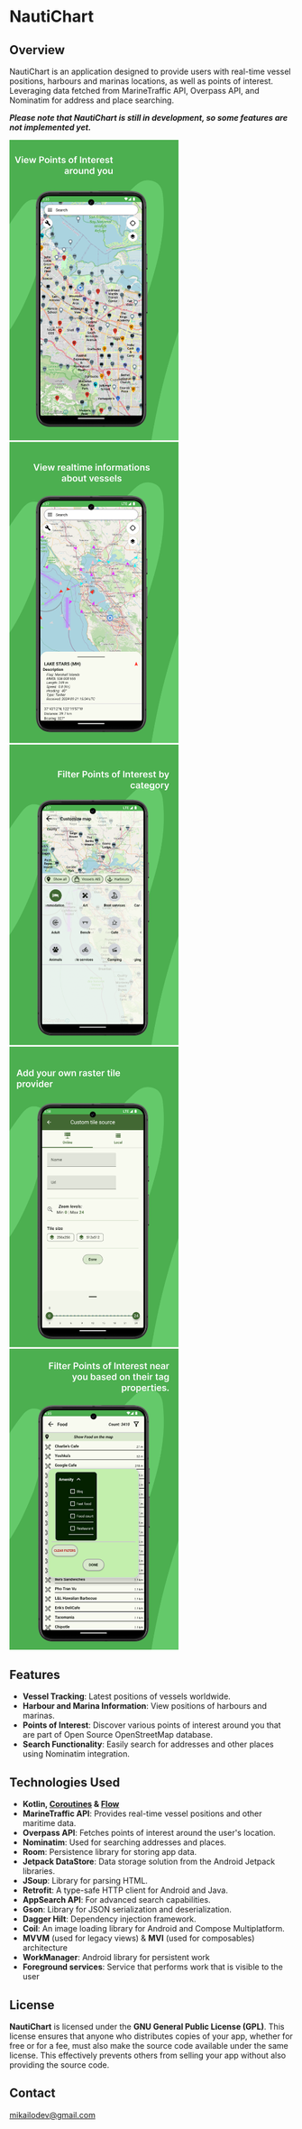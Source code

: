 
# NautiChart

## Overview
NautiChart is an application designed to provide users with real-time vessel positions, harbours and marinas locations, as well as points of interest. Leveraging data fetched from MarineTraffic API, Overpass API, and Nominatim for address and place searching.

**_Please note that NautiChart is still in development, so some features are not implemented yet._**

<img src="screenshots/preview_1.png" alt="Example Image" width="300"/> <img src="screenshots/preview_2.png" alt="Example Image" width="300"/> <img src="screenshots/preview_3.png" alt="Example Image" width="300"/> <img src="screenshots/preview_4.png" alt="Example Image" width="300"/> <img src="screenshots/preview_5.png" alt="Example Image" width="300"/>

## Features
- **Vessel Tracking**: Latest positions of vessels worldwide.
- **Harbour and Marina Information**: View positions of harbours and marinas.
- **Points of Interest**: Discover various points of interest around you that are part of Open Source OpenStreetMap database.
- **Search Functionality**: Easily search for addresses and other places using Nominatim integration.

## Technologies Used
- **Kotlin, [Coroutines](https://developer.android.com/kotlin/coroutines) & [Flow](https://developer.android.com/kotlin/flow)**
- **MarineTraffic API**: Provides real-time vessel positions and other maritime data.
- **Overpass API**: Fetches points of interest around the user's location.
- **Nominatim**: Used for searching addresses and places.
- **Room**: Persistence library for storing app data.
- **Jetpack DataStore**: Data storage solution from the Android Jetpack libraries.
- **JSoup**: Library for parsing HTML.
- **Retrofit**: A type-safe HTTP client for Android and Java.
- **AppSearch API**: For advanced search capabilities.
- **Gson**: Library for JSON serialization and deserialization.
- **Dagger Hilt**: Dependency injection framework.
- **Coil**: An image loading library for Android and Compose Multiplatform.
- **MVVM** (used for legacy views) & **MVI** (used for composables) architecture
- **WorkManager**: Android library for persistent work
- **Foreground services**: Service that performs work that is visible to the user

## License
**NautiChart** is licensed under the **GNU General Public License (GPL)**. This license ensures that anyone who distributes copies of your app, whether for free or for a fee, must also make the source code available under the same license. This effectively prevents others from selling your app without also providing the source code.

## Contact
mikailodev@gmail.com
